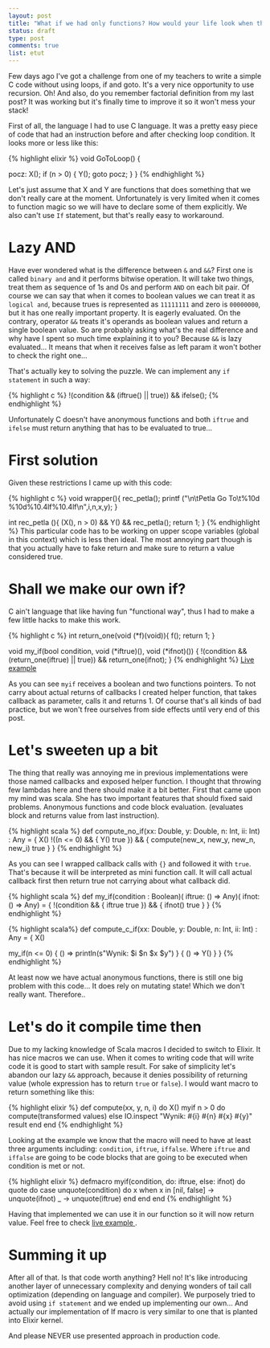 ```yaml
---
layout: post
title: "What if we had only functions? How would your life look when there was no if statement.."
status: draft
type: post
comments: true
list: etut
---
```


Few days ago I've got a challenge from one of my teachers to write a simple C code without using loops, if and goto. It's a very nice opportunity to use recursion. Oh! And also, do you remember factorial definition from my last post? It was working but it's finally time to improve it so it won't mess your stack!

<!--more-->

First of all, the language I had to use C language. It was a pretty easy piece of code that had an instruction before and after checking loop condition. It looks more or less like this:

{% highlight elixir %}
void GoToLoop() {

pocz:
    X();
    if (n > 0) {
        Y();
        goto pocz;
     }
}
{% endhighlight %}

Let's just assume that X and Y are functions that does something that we don't really care at the moment. Unfortunately is very limited when it comes to function magic so we will have to declare some of them explicitly. We also can't use `If` statement, but that's really easy to workaround.

# Lazy AND

Have ever wondered what is the difference between `&` and `&&`? First one is called `binary and` and it performs bitwise operation. It will take two things, treat them as sequence of 1s and 0s and perform `AND` on each bit pair. Of course we can say that when it comes to boolean values we can treat it as `logical and`, because trues is represented as `11111111` and zero is `00000000`, but it has one really important property. It is eagerly evaluated. On the contrary, operator `&&` treats it's operands as boolean values and return a single boolean value. So are probably asking what's the real difference and why have I spent so much time explaining it to you? Because `&&` is lazy evaluated... It means that when it receives false as left param it won't bother to check the right one...

That's actually key to solving the puzzle. We can implement any `if statement` in such a way:

{% highlight c %}
!(condition && (iftrue() || true)) && ifelse();
{% endhighlight %}

Unfortunately C doesn't have anonymous functions and both `iftrue` and `ifelse` must return anything that has to be evaluated to true...

# First solution

Given these restrictions I came up with this code:

{% highlight c %}
void wrapper(){
    rec_petla();
    printf ("\n\tPetla Go To\t%10d %10d%10.4lf%10.4lf\n",i,n,x,y);
}

int rec_petla (){
    (X(), n > 0) && Y()  && rec_petla();
    return 1;
}
{% endhighlight %}
This particular code has to be working on upper scope variables (global in this context) which is less then ideal. The most annoying part though is that you actually have to fake return and make sure to return a value considered true.

# Shall we make our own if?

C ain't language that like having fun "functional way", thus I had to make a few little hacks to make this work.

{% highlight c %}
int return_one(void (*f)(void)){
    f();
    return 1;
}

void my_if(bool condition, void (*iftrue)(), void (*ifnot)()) {
    !(condition && (return_one(iftrue) || true)) && return_one(ifnot);
}
{% endhighlight %}
<a href="http://rextester.com/VSY63537"> Live example </a>

As you can see `myif` receives a boolean and two functions pointers. To not carry about actual returns of callbacks I created helper function, that takes callback as parameter, calls it and returns 1. Of course that's all kinds of bad practice, but we won't free ourselves from side effects until very end of this post.

# Let's sweeten up a bit

The thing that really was annoying me in previous implementations were those named callbacks and exposed helper function. I thought that throwing few lambdas here and there should make it a bit better. First that came upon my mind was scala. She has two important features that should fixed said problems. Anonymous functions and code block evaluation. (evaluates block and returns value from last instruction).

{% highlight scala %}
def compute_no_if(xx: Double, y: Double, n: Int, ii: Int) : Any = {
  X()
  !((n <= 0) && {
    Y()
    true
  }) && {
    compute(new_x, new_y, new_n, new_i)
    true
  }
}
{% endhighlight %}

As you can see I wrapped callback calls with `{}` and followed it with `true`. That's because it will be interpreted as mini function call. It will call actual callback first then return true not carrying about what callback did.

{% highlight scala %}
def my_if(condition : Boolean)( iftrue: () => Any)( ifnot: () => Any) = {
  !(condition && {
    iftrue
    true
  }) && {
    ifnot()
    true
  }
}
{% endhighlight  %}

{% highlight scala%}
def compute_c_if(xx: Double, y: Double, n: Int, ii: Int) : Any = {
  X()

  my_if(n <= 0) { () =>
    println(s"Wynik: $i $n $x $y")
  } { () =>
    Y()
  }
}
{% endhighlight %}

At least now we have actual anonymous functions, there is still one big problem with this code... It does rely on mutating state! Which we don't really want. Therefore..

# Let's do it compile time then

Due to my lacking knowledge of Scala macros I decided to switch to Elixir. It has nice macros we can use. When it comes to writing code that will write code it is good to start with sample result. For sake of simplicity let's abandon our lazy `&&` approach, because it denies possibility of returning value (whole expression has to return `true` or `false`). I would want macro to return something like this:

{% highlight elixir %}
def compute(xx, y, n, i) do
  X()
  myif n > 0 do
    compute(transformed values)
  else
    IO.inspect "Wynik: #{i} #{n} #{x} #{y}"
    result
  end
end
{% endhighlight %}

Looking at the example we know that the macro will need to have at least three arguments including: `condition`, `iftrue`, `iffalse`. Where `iftrue` and `iffalse` are going to be code blocks that are going to be executed when condition is met or not.

{% highlight elixir %}
defmacro myif(condition, do: iftrue, else: ifnot) do
  quote do
    case unquote(condition) do
       x when x in [nil, false] -> unquote(ifnot)
       _ -> unquote(iftrue)
    end
  end
end
{% endhighlight %}

Having that implemented we can use it in our function so it will now return value. Feel free to check <a href="http://elixirplayground.com?gist=00732d5204124bac8758f930f2668cdb"> live example </a>.

# Summing it up
After all of that. Is that code worth anything? Hell no! It's like introducing another layer of unnecessary complexity and denying wonders of tail call optimization (depending on language and compiler). We purposely tried to avoid using `if statement` and we ended up implementing our own... And actually our implementation of If macro is very similar to one that is planted into Elixir kernel.

And please NEVER use presented approach in production code.

